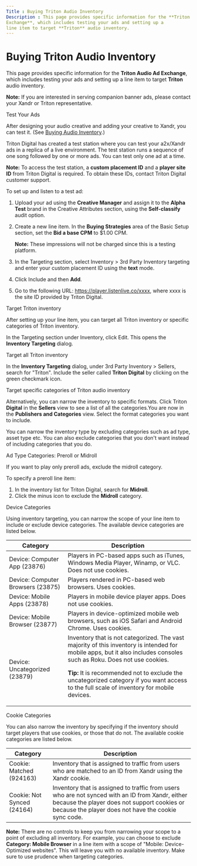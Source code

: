 ```yaml
---
Title : Buying Triton Audio Inventory
Description : This page provides specific information for the **Triton Audio Ad
Exchange**, which includes testing your ads and setting up a
line item to target **Triton** audio inventory.
---
```



# Buying Triton Audio Inventory



This page provides specific information for the **Triton Audio Ad
Exchange**, which includes testing your ads and setting up a
line item to target **Triton** audio inventory.



<b>Note:</b> If you are interested in serving
companion banner ads, please contact your Xandr
or Triton representative.



Test Your Ads

After designing your audio creative and adding your creative to
Xandr, you can test it. (See
<a href="buying-audio-inventory.md" class="xref"
title="You can buy audio inventory on Xandr using our optimized buy-side workflow.">Buying
Audio Inventory</a>.)

Triton Digital has created a test station where you can test your
a2x/Xandr ads in a replica of a live
environment. The test station runs a sequence of one song followed by
one or more ads. You can test only one ad at a time.



<b>Note:</b> To access the test station, a
**custom placement ID** and a **player site ID** from Triton Digital is
required. To obtain these IDs, contact Triton Digital customer support.



To set up and listen to a test ad:

1.  Upload your ad using the **Creative Manager** and assign it to the
    **Alpha Test** brand in the Creative
    Attributes section, using the **Self-classify** audit option.
2.  Create a new line item. In the **Buying
    Strategies** area of the Basic
    Setup section, set the **Bid a base CPM** to $1.00 CPM.
    

    <b>Note:</b> These impressions will not be
    charged since this is a testing platform.

    
3.  In the Targeting section, select
    Inventory
    \>  3rd Party Inventory
    targeting and enter your custom placement ID using the **text**
    mode.
4.  Click Include and then **Add**.
5.  Go to the following URL:
    <a href="https://player.listenlive.co/xxxx" class="xref"
    target="_blank">https://player.listenlive.co/xxxx</a>, where xxxx is
    the site ID provided by Triton Digital.

Target Triton inventory

After setting up your line item, you can target
all Triton inventory or specific categories of Triton inventory.

In the Targeting section under
Inventory, click
Edit. This opens the **Inventory
Targeting** dialog.

Target all Triton inventory

In the **Inventory Targeting** dialog, under
3rd Party
Inventory  \>  Sellers,
search for "Triton". Include the seller called **Triton Digital** by
clicking on the green checkmark icon.

Target specific categories of Triton audio inventory

Alternatively, you can narrow the inventory to specific formats. Click
Triton **Digital** in the **Sellers**
view to see a list of all the categories.You are now in the **Publishers
and Categories** view. Select the format categories you want to include.

You can narrow the inventory type by excluding categories such as ad
type, asset type etc. You can also exclude categories that you don't
want instead of including categories that you do.

Ad Type Categories: Preroll or Midroll

If you want to play only preroll ads, exclude the midroll category.

To specify a preroll line item:

1.  In the inventory list for Triton Digital, search for **Midroll**.
2.  Click the minus icon to exclude the **Midroll** category.

Device Categories

Using inventory targeting, you can narrow the scope of your
line item to include or exclude device
categories. The available device categories are listed below.

<table class="table">
<thead class="thead">
<tr class="header row">
<th id="ID-00007576__entry__1" class="entry">Category</th>
<th id="ID-00007576__entry__2" class="entry">Description</th>
</tr>
</thead>
<tbody class="tbody">
<tr class="odd row">
<td class="entry" headers="ID-00007576__entry__1">Device: Computer App
(23876)</td>
<td class="entry" headers="ID-00007576__entry__2">Players in PC-based
apps such as iTunes, Windows Media Player, Winamp, or VLC. Does not use
cookies.</td>
</tr>
<tr class="even row">
<td class="entry" headers="ID-00007576__entry__1">Device: Computer
Browsers (23875)</td>
<td class="entry" headers="ID-00007576__entry__2">Players rendered in
PC-based web browsers. Uses cookies.</td>
</tr>
<tr class="odd row">
<td class="entry" headers="ID-00007576__entry__1">Device: Mobile Apps
(23878)</td>
<td class="entry" headers="ID-00007576__entry__2">Players in mobile
device player apps. Does not use cookies.</td>
</tr>
<tr class="even row">
<td class="entry" headers="ID-00007576__entry__1">Device: Mobile Browser
(23877)</td>
<td class="entry" headers="ID-00007576__entry__2">Players in
device-optimized mobile web browsers, such as iOS Safari and Android
Chrome. Uses cookies.</td>
</tr>
<tr class="odd row">
<td class="entry" headers="ID-00007576__entry__1">Device: Uncategorized
(23879)</td>
<td class="entry" headers="ID-00007576__entry__2">Inventory that is not
categorized. The vast majority of this inventory is intended for mobile
apps, but it also includes consoles such as Roku. Does not use cookies.

<b>Tip:</b> It is recommended not to exclude
the uncategorized category if you want access to the full scale of
inventory for mobile devices.
</td>
</tr>
</tbody>
</table>

Cookie Categories

You can also narrow the inventory by specifying if the inventory should
target players that use cookies, or those that do not. The available
cookie categories are listed below.

<table class="table">
<thead class="thead">
<tr class="header row">
<th id="ID-00007576__entry__13" class="entry">Category</th>
<th id="ID-00007576__entry__14" class="entry">Description</th>
</tr>
</thead>
<tbody class="tbody">
<tr class="odd row">
<td class="entry" headers="ID-00007576__entry__13">Cookie: Matched
(924163)</td>
<td class="entry" headers="ID-00007576__entry__14">Inventory that is
assigned to traffic from users who are matched to an ID from <span
class="ph">Xandr using the Xandr
cookie.</td>
</tr>
<tr class="even row">
<td class="entry" headers="ID-00007576__entry__13">Cookie: Not Synced
(24164)</td>
<td class="entry" headers="ID-00007576__entry__14">Inventory that is
assigned to traffic from users who are not synced with an ID from <span
class="ph">Xandr, either because the player does not support
cookies or because the player does not have the cookie sync code.</td>
</tr>
</tbody>
</table>



<b>Note:</b> There are no controls to keep you
from narrowing your scope to a point of excluding all inventory. For
example, you can choose to exclude **Category: Mobile Browser** in a
line item with a scope of "Mobile:
Device-Optimized websites". This will leave you with no available
inventory. Make sure to use prudence when targeting categories.






